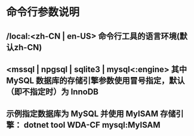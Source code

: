 ﻿# 命令行参数说明  
##  /local:<zh-CN | en-US>   命令行工具的语言环境(默认zh-CN)  
##  <mssql | npgsql | sqlite3 | mysql<:engine>   其中 MySQL 数据库的存储引擎参数使用冒号指定，默认（即不指定时）为 InnoDB  
##        示例指定数据库为 MySQL 并使用 MyISAM 存储引擎： dotnet tool WDA-CF mysql:MyISAM  